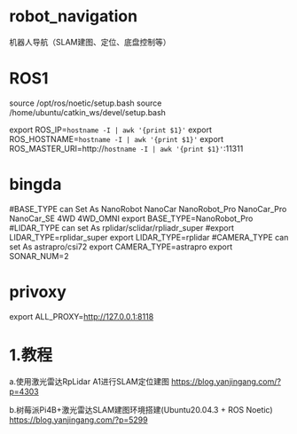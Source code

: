# robot_navigation
机器人导航（SLAM建图、定位、底盘控制等）

# ROS1
source /opt/ros/noetic/setup.bash
source /home/ubuntu/catkin_ws/devel/setup.bash

export ROS_IP=`hostname -I | awk '{print $1}'`
export ROS_HOSTNAME=`hostname -I | awk '{print $1}'`
export ROS_MASTER_URI=http://`hostname -I | awk '{print $1}'`:11311

# bingda
#BASE_TYPE can Set As NanoRobot NanoCar NanoRobot_Pro NanoCar_Pro NanoCar_SE 4WD 4WD_OMNI
export BASE_TYPE=NanoRobot_Pro
#LIDAR_TYPE can set As rplidar/sclidar/rpliadr_super
#export LIDAR_TYPE=rplidar_super
export LIDAR_TYPE=rplidar
#CAMERA_TYPE can set As astrapro/csi72
export CAMERA_TYPE=astrapro
export SONAR_NUM=2

# privoxy
export ALL_PROXY=http://127.0.0.1:8118



# 1.教程
a.使用激光雷达RpLidar A1进行SLAM定位建图
https://blog.yanjingang.com/?p=4303

b.树莓派Pi4B+激光雷达SLAM建图环境搭建(Ubuntu20.04.3 + ROS Noetic)
https://blog.yanjingang.com/?p=5299

